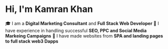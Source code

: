 # Hi, I'm Kamran Khan
🎓 I am a **Digital Marketing Consultant** and **Full Stack Web Developer**
🎯 I have experience in handling successful **SEO, PPC and Social Media Markeing Campaigns**
👨 I have made websites from **SPA and landing pages to full stack web3 Dapps**

<!--
**khank8476/khank8476** is a ✨ _special_ ✨ repository because its `README.md` (this file) appears on your GitHub profile.

Here are some ideas to get you started:

- 🔭 I’m currently working on ...
- 🌱 I’m currently learning ...
- 👯 I’m looking to collaborate on ...
- 🤔 I’m looking for help with ...
- 💬 Ask me about ...
- 📫 How to reach me: ...
- 😄 Pronouns: ...
- ⚡ Fun fact: ...
-->
